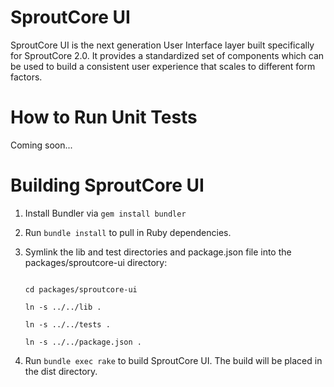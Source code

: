 # SproutCore UI

SproutCore UI is the next generation User Interface layer built specifically for SproutCore 2.0. It provides a standardized set of components which can be used to build a consistent user experience that scales to different form factors.

# How to Run Unit Tests

Coming soon...

# Building SproutCore UI

1. Install Bundler via `gem install bundler`

2. Run `bundle install` to pull in Ruby dependencies.

3. Symlink the lib and test directories and package.json file into
   the packages/sproutcore-ui directory:

   ```mkdir packages/sproutcore-ui

   cd packages/sproutcore-ui

   ln -s ../../lib .

   ln -s ../../tests .

   ln -s ../../package.json .
   ```

4. Run `bundle exec rake` to build SproutCore UI. The build will be placed in the dist directory.

